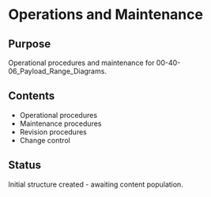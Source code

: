 # Operations and Maintenance

## Purpose
Operational procedures and maintenance for 00-40-06_Payload_Range_Diagrams.

## Contents
- Operational procedures
- Maintenance procedures
- Revision procedures
- Change control

## Status
Initial structure created - awaiting content population.
